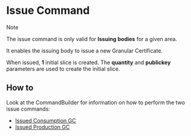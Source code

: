 # Issue Command

> [!NOTE]
> The issue command is only valid for **Issuing bodies** for a given area.

It enables the issuing body to issue a new Granular Certificate.

When issued, **1** initial slice is created. The **quantity** and **publickey** parameters are used to create the initial slice.

## How to

Look at the CommandBuilder for information on how to perform the two issue commands:

- [Issued Consumption GC](xref:ProjectOrigin.Electricity.Client.ElectricityCommandBuilder.IssueConsumptionCertificate(ProjectOrigin.Electricity.Client.Models.FederatedCertifcateId,ProjectOrigin.Electricity.Client.Models.DateInterval,System.String,ProjectOrigin.Electricity.Client.Models.ShieldedValue,ProjectOrigin.Electricity.Client.Models.ShieldedValue,PublicKey,Key))
- [Issued Production GC](xref:ProjectOrigin.Electricity.Client.ElectricityCommandBuilder.IssueProductionCertificate(ProjectOrigin.Electricity.Client.Models.FederatedCertifcateId,ProjectOrigin.Electricity.Client.Models.DateInterval,System.String,System.String,System.String,ProjectOrigin.Electricity.Client.Models.ShieldedValue,ProjectOrigin.Electricity.Client.Models.ShieldedValue,PublicKey,Key))
